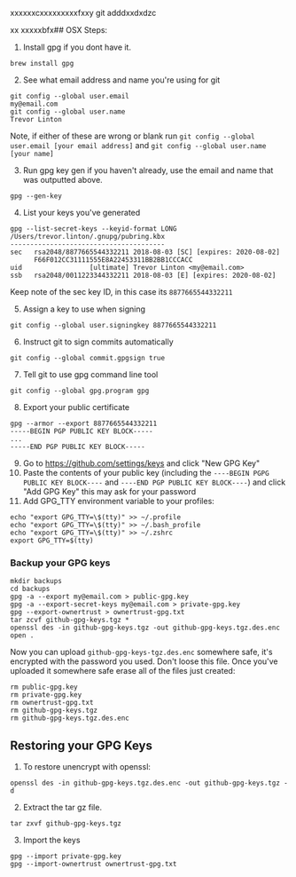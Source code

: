 xxxxxxcxxxxxxxxxfxxy
git adddxxdxdzc

xx
xxxxxbfx## OSX Steps:

1. Install gpg if you dont have it. 
```
brew install gpg
```

2. See what email address and name you're using for git
```
git config --global user.email
my@email.com
git config --global user.name
Trevor Linton
```
Note, if either of these are wrong or blank run `git config --global user.email [your email address]` and `git config --global user.name [your name]`

3. Run gpg key gen if you haven't already, use the email and name that was outputted above.

```
gpg --gen-key
```

4. List your keys you've generated
```
gpg --list-secret-keys --keyid-format LONG
/Users/trevor.linton/.gnupg/pubring.kbx
---------------------------------------
sec   rsa2048/8877665544332211 2018-08-03 [SC] [expires: 2020-08-02]
      F66F012CC31111555E8A22453311BB2BB1CCCACC
uid                 [ultimate] Trevor Linton <my@email.com>
ssb   rsa2048/0011223344332211 2018-08-03 [E] [expires: 2020-08-02]
```

Keep note of the sec key ID, in this case its `8877665544332211`

5. Assign a key to use when signing
```
git config --global user.signingkey 8877665544332211
```

6. Instruct git to sign commits automatically
```
git config --global commit.gpgsign true
```

7. Tell git to use gpg command line tool
```
git config --global gpg.program gpg
```

8. Export your public certificate 
```
gpg --armor --export 8877665544332211
-----BEGIN PGP PUBLIC KEY BLOCK-----
...
-----END PGP PUBLIC KEY BLOCK-----
```

9. Go to https://github.com/settings/keys and click "New GPG Key"
10. Paste the contents of your public key (including the `----BEGIN PGPG PUBLIC KEY BLOCK----` and `----END PGP PUBLIC KEY BLOCK----`) and click "Add GPG Key" this may ask for your password
11. Add GPG_TTY environment variable to your profiles:
```
echo "export GPG_TTY=\$(tty)" >> ~/.profile
echo "export GPG_TTY=\$(tty)" >> ~/.bash_profile
echo "export GPG_TTY=\$(tty)" >> ~/.zshrc
export GPG_TTY=$(tty)
```

### Backup your GPG keys

```
mkdir backups
cd backups
gpg -a --export my@email.com > public-gpg.key
gpg -a --export-secret-keys my@email.com > private-gpg.key
gpg --export-ownertrust > ownertrust-gpg.txt
tar zcvf github-gpg-keys.tgz *
openssl des -in github-gpg-keys.tgz -out github-gpg-keys.tgz.des.enc
open .
```

Now you can upload `github-gpg-keys-tgz.des.enc` somewhere safe, it's encrypted with the password you used.  Don't loose this file. Once you've uploaded it somewhere safe erase all of the files just created:

```
rm public-gpg.key
rm private-gpg.key
rm ownertrust-gpg.txt
rm github-gpg-keys.tgz
rm github-gpg-keys.tgz.des.enc
```

## Restoring your GPG Keys 

1. To restore unencrypt with openssl:
```
openssl des -in github-gpg-keys.tgz.des.enc -out github-gpg-keys.tgz -d
```
2. Extract the tar gz file.
```
tar zxvf github-gpg-keys.tgz
```
3. Import the keys
```
gpg --import private-gpg.key 
gpg --import-ownertrust ownertrust-gpg.txt
```
